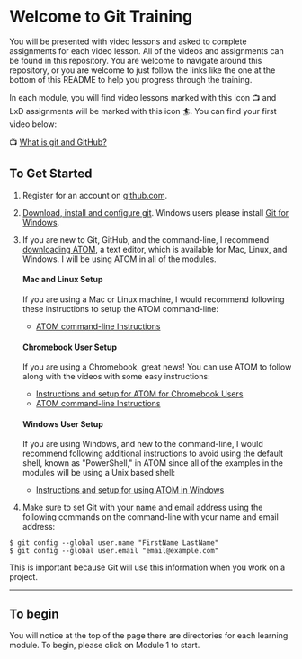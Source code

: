 # Welcome to Git Training

You will be presented with video lessons and asked to complete assignments for each video lesson. All of the videos and assignments can be found in this repository. You are welcome to navigate around this repository, or you are welcome to just follow the links like the one at the bottom of this README to help you progress through the training.

In each module, you will find video lessons marked with this icon :tv: and LxD assignments will be marked with this icon :surfer:. You can find your first video below:

:tv: [What is git and GitHub?](https://www.youtube.com/watch?v=w3jLJU7DT5E)

## To Get Started

1. Register for an account on [github.com](https://github.com/).
2. [Download, install and configure git](https://git-scm.com/). Windows users please install [Git for Windows](https://gitforwindows.org/).
3. If you are new to Git, GitHub, and the command-line, I recommend [downloading ATOM](https://atom.io/), a text editor, which is available for Mac, Linux, and Windows. I will be using ATOM in all of the modules.

    #### Mac and Linux Setup
      If you are using a Mac or Linux machine, I would recommend following these instructions to setup the ATOM command-line:
      - [ATOM command-line Instructions](https://youtu.be/h5xcw8_8gaE)

    #### Chromebook User Setup
      If you are using a Chromebook, great news! You can use ATOM to follow along with the videos with some easy instructions:
      - [Instructions and setup for ATOM for Chromebook Users](https://blog.atom.io/2018/10/02/running-atom-on-chome-os.html)
      - [ATOM command-line Instructions](https://youtu.be/h5xcw8_8gaE)

    #### Windows User Setup
      If you are using Windows, and new to the command-line, I would recommend following additional instructions to avoid using the default shell, known as "PowerShell," in ATOM since all of the examples in the modules will be using a Unix based shell:
      - [Instructions and setup for using ATOM in Windows](https://youtu.be/0aVAjhVZ9Ko)
    
4. Make sure to set Git with your name and email address using the following commands on the command-line with your name and email address:
```
$ git config --global user.name "FirstName LastName"
$ git config --global user.email "email@example.com"
```
This is important because Git will use this information when you work on a project.

<hr>

## To begin

You will notice at the top of the page there are directories for each learning module. To begin, please click on Module 1 to start.